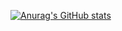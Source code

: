 [![Anurag's GitHub stats](https://github-readme-stats.vercel.app/api?username=Youjingyu&show_icons=true&theme=radical&hide=&hide=commits,prs)](https://github.com/anuraghazra/github-readme-stats)
